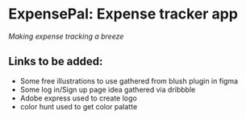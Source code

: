 # ExpensePal: Expense tracker app
*Making expense tracking a breeze*
## Links to be added:
- Some free illustrations to use gathered from blush plugin in figma
- Some log in/Sign up page idea gathered via dribbble
- Adobe express used to create logo
- color hunt used to get color palatte